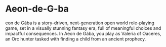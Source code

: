 # Aeon-de-G-ba
eon de Gába is a story-driven, next-generation open world role-playing game, set in a visually stunning fantasy era, full of meaningful choices and impactful consequences.             In Aeon de Gába, you play as Valeria of Oaceres, an Orc hunter tasked with finding a child from an ancient prophecy.
